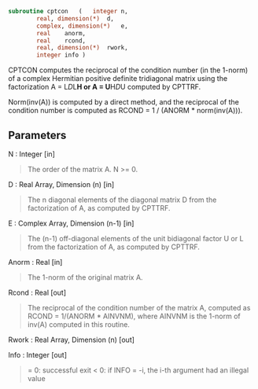```fortran
subroutine cptcon	(	integer	n,
		real, dimension(*)	d,
		complex, dimension(*)	e,
		real	anorm,
		real	rcond,
		real, dimension(*)	rwork,
		integer	info )
```

 CPTCON computes the reciprocal of the condition number (in the
 1-norm) of a complex Hermitian positive definite tridiagonal matrix
 using the factorization A = L*D*L**H or A = U**H*D*U computed by
 CPTTRF.

 Norm(inv(A)) is computed by a direct method, and the reciprocal of
 the condition number is computed as
                  RCOND = 1 / (ANORM * norm(inv(A))).

## Parameters
N : Integer [in]
> The order of the matrix A.  N >= 0.

D : Real Array, Dimension (n) [in]
> The n diagonal elements of the diagonal matrix D from the
> factorization of A, as computed by CPTTRF.

E : Complex Array, Dimension (n-1) [in]
> The (n-1) off-diagonal elements of the unit bidiagonal factor
> U or L from the factorization of A, as computed by CPTTRF.

Anorm : Real [in]
> The 1-norm of the original matrix A.

Rcond : Real [out]
> The reciprocal of the condition number of the matrix A,
> computed as RCOND = 1/(ANORM * AINVNM), where AINVNM is the
> 1-norm of inv(A) computed in this routine.

Rwork : Real Array, Dimension (n) [out]

Info : Integer [out]
> = 0:  successful exit
> < 0:  if INFO = -i, the i-th argument had an illegal value

